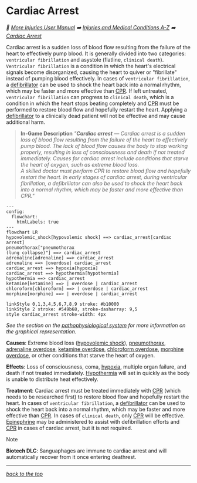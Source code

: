 # Cardiac Arrest

<!-- @generate_breadcrumb_trail {"template": "_:file_folder: {0}_", "connector": " :arrow_right: "} -->
_:file_folder: [More Injuries User Manual](/docs/wiki/README.md) :arrow_right: [Injuries and Medical Conditions A-Z](/docs/wiki/injuries/README.md) :arrow_right: [Cardiac Arrest](/docs/wiki/injuries/cardiac-arrest.md)_
<!-- @end_generated_block -->

Cardiac arrest is a sudden loss of blood flow resulting from the failure of the heart to effectively pump blood. It is generally divided into two categories: `ventricular fibrillation` and asystole (flatline, `clinical death`). `Ventricular fibrillation` is a condition in which the heart's electrical signals become disorganized, causing the heart to quiver or "fibrillate" instead of pumping blood effectively. In cases of `ventricular fibrillation`, a [defibrillator](/docs/wiki/medical-devices.md#defibrillator) can be used to shock the heart back into a normal rhythm, which may be faster and more effective than [CPR](/docs/wiki/medical-devices.md#cpr). If left untreated, `ventricular fibrillation` can progress to `clinical death`, which is a condition in which the heart stops beating completely and [CPR](/docs/wiki/medical-devices.md#cpr) must be performed to restore blood flow and hopefully restart the heart. Applying a [defibrillator](/docs/wiki/medical-devices.md#defibrillator) to a clinically dead patient will not be effective and may cause additional harm.

> **In-Game Description**
> _"**Cardiac arrest** &mdash; Cardiac arrest is a sudden loss of blood flow resulting from the failure of the heart to effectively pump blood. The lack of blood flow causes the body to stop working properly, resulting in loss of consciousness and death if not treated immediately. Causes for cardiac arrest include conditions that starve the heart of oxygen, such as extreme blood loss.  
> A skilled doctor must perform CPR to restore blood flow and hopefully restart the heart. In early stages of cardiac arrest, during ventricular fibrillation, a defibrillator can also be used to shock the heart back into a normal rhythm, which may be faster and more effective than CPR."_

```mermaid
---
config:
  flowchart:
    htmlLabels: true
---
flowchart LR
hypovolemic_shock[hypovolemic shock] ==> cardiac_arrest[cardiac arrest]
pneumothorax["pneumothorax
(lung collapse)"] ==> cardiac_arrest
adrenaline[adrenaline] ==> cardiac_arrest
adrenaline ==> |overdose| cardiac_arrest
cardiac_arrest ==> hypoxia[hypoxia]
cardiac_arrest ==> hypothermia[hypothermia]
hypothermia ==> cardiac_arrest
ketamine[ketamine] ==> | overdose | cardiac_arrest
chloroform[chloroform] ==> | overdose | cardiac_arrest
morphine[morphine] ==> | overdose | cardiac_arrest

linkStyle 0,1,3,4,5,6,7,8,9 stroke: #b10000
linkStyle 2 stroke: #549b68, stroke-dasharray: 9,5
style cardiac_arrest stroke-width: 4px
```

*See the section on the [pathophysiological system](/docs/wiki/pathophysiological-system.md#pathophysiological-system) for more information on the graphical representation.*

**Causes**: Extreme blood loss ([hypovolemic shock](/docs/wiki/injuries/hypovolemic-shock.md#hypovolemic-shock)), [pneumothorax](/docs/wiki/injuries/lung-collapse.md#lung-collapse), [adrenaline overdose](/docs/wiki/injuries/adrenaline-rush.md#adrenaline-rush), [ketamine overdose](/docs/wiki/injuries/ketamine-buildup.md#ketamine-buildup), [chloroform overdose](/docs/wiki/injuries/chloroform-buildup.md#chloroform-buildup), [morphine overdose](/docs/wiki/injuries/morphine-high.md#morphine-high), or other conditions that starve the heart of oxygen.

**Effects**: Loss of consciousness, coma, [hypoxia](/docs/wiki/injuries/hypoxia.md#hypoxia), multiple organ failure, and death if not treated immediately. [Hypothermia](/docs/wiki/injuries/hypothermia.md#hypothermia) will set in quickly as the body is unable to distribute heat effectively.

**Treatment**: Cardiac arrest must be treated immediately with [CPR](/docs/wiki/medical-devices.md#cpr) (which needs to be researched first) to restore blood flow and hopefully restart the heart. In cases of `ventricular fibrillation`, a [defibrillator](/docs/wiki/medical-devices.md#defibrillator) can be used to shock the heart back into a normal rhythm, which may be faster and more effective than [CPR](/docs/wiki/medical-devices.md#cpr). In cases of `clinical death`, only [CPR](/docs/wiki/medical-devices.md#cpr) will be effective. [Epinephrine](/docs/wiki/medical-devices.md#epinephrine-autoinjector) may be administered to assist with defibrillation efforts and [CPR](/docs/wiki/medical-devices.md#cpr) in cases of cardiac arrest, but it is not required.

> [!NOTE]
> **Biotech DLC**: Sanguaphages are immune to cardiac arrest and will automatically recover from it once entering deathrest.

<!-- @generate_link_to_top {"template": "---\n_[back to the top]({1})_"} -->
---
_[back to the top](#cardiac-arrest)_
<!-- @end_generated_block -->
